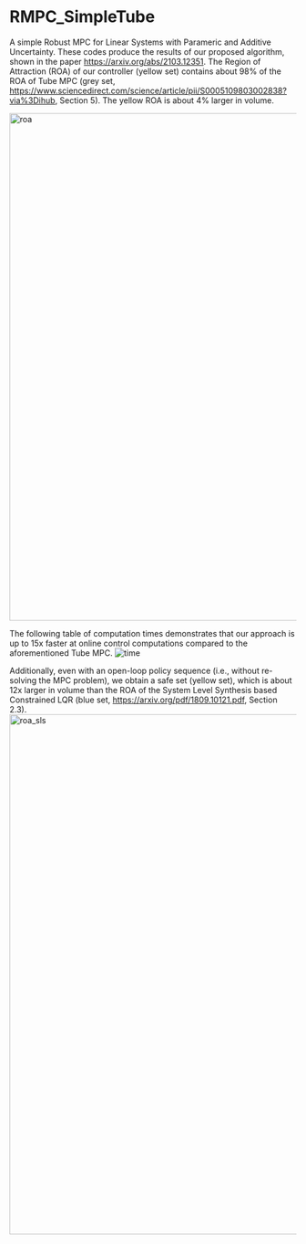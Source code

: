# RMPC_SimpleTube
A simple Robust MPC for Linear Systems with Parameric and Additive Uncertainty. These codes produce the results of our proposed algorithm, shown in the paper https://arxiv.org/abs/2103.12351. The Region of Attraction (ROA) of our controller (yellow set) contains about 98% of the ROA of Tube MPC (grey set, https://www.sciencedirect.com/science/article/pii/S0005109803002838?via%3Dihub, Section 5). The yellow ROA is about 4% larger in volume.

<img width="889" alt="roa" src="https://user-images.githubusercontent.com/12418616/113952864-685cce80-97cb-11eb-8601-2cec242980db.png">

The following table of computation times demonstrates that our approach is up to 15x faster at online control computations compared to the aforementioned Tube MPC.
![time](https://user-images.githubusercontent.com/12418616/113953069-d608fa80-97cb-11eb-87dc-bd13e1152b14.png)

Additionally, even with an open-loop policy sequence (i.e., without re-solving the MPC problem), we obtain a safe set (yellow set), which is about 12x larger in volume than the ROA of the System Level Synthesis based Constrained LQR (blue set, https://arxiv.org/pdf/1809.10121.pdf, Section 2.3).
<img width="911" alt="roa_sls" src="https://user-images.githubusercontent.com/12418616/113953303-62b3b880-97cc-11eb-9fc3-57bc0d422495.png">
